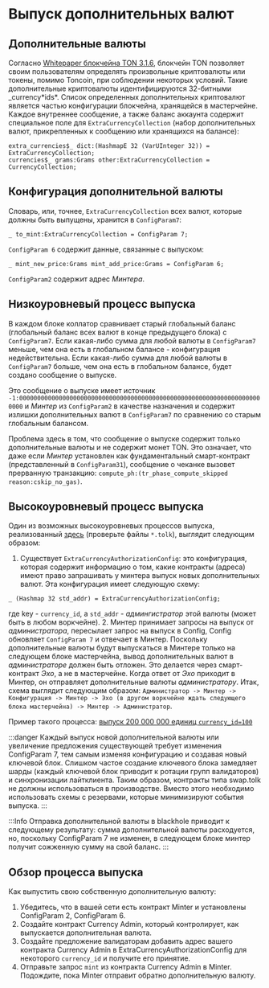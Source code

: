 # Выпуск дополнительных валют

## Дополнительные валюты

Согласно [Whitepaper блокчейна TON 3.1.6](https://ton-blockchain.github.io/docs/tblkch.pdf#page=55), блокчейн TON позволяет своим пользователям определять произвольные криптовалюты или токены, помимо Toncoin, при соблюдении некоторых условий. Такие дополнительные криптовалюты идентифицируются 32-битными _currency\*ids*. Список определенных дополнительных криптовалют является частью конфигурации блокчейна,
хранящейся в мастерчейне. Каждое внутреннее сообщение, а также баланс аккаунта содержит специальное поле для `ExtraCurrencyCollection` (набор дополнительных валют, прикрепленных к сообщению или хранящихся на балансе):

```tlb
extra_currencies$_ dict:(HashmapE 32 (VarUInteger 32)) = ExtraCurrencyCollection;
currencies$_ grams:Grams other:ExtraCurrencyCollection = CurrencyCollection;
```

## Конфигурация дополнительной валюты

Словарь, или, точнее, `ExtraCurrencyCollection` всех валют, которые должны быть выпущены, хранится в `ConfigParam7`:

```tlb
_ to_mint:ExtraCurrencyCollection = ConfigParam 7;
```

`ConfigParam 6` содержит данные, связанные с выпуском:

```tlb
_ mint_new_price:Grams mint_add_price:Grams = ConfigParam 6;
```

`ConfigParam2` содержит адрес *Минтера*.

## Низкоуровневый процесс выпуска

В каждом блоке коллатор сравнивает старый глобальный баланс (глобальный баланс всех валют в конце предыдущего блока) с `ConfigParam7`. Если какая-либо сумма для любой валюты в `ConfigParam7` меньше, чем она есть в глобальном балансе - конфигурация недействительна. Если какая-либо сумма для любой валюты в `ConfigParam7` больше, чем она есть в глобальном балансе, будет создано сообщение о выпуске.

Это сообщение о выпуске имеет источник `-1:00000000000000000000000000000000000000000000000000000000000000000000000` и ​​_Минтер_ из `ConfigParam2` в качестве назначения и содержит излишки дополнительных валют в `ConfigParam7` по сравнению со старым глобальным балансом.

Проблема здесь в том, что сообщение о выпуске содержит только дополнительные валюты и не содержит монет TON. Это означает, что даже если *Минтер* установлен как фундаментальный смарт-контракт (представленный в `ConfigParam31`), сообщение о чеканке вызовет прерванную транзакцию: `compute_ph:(tr_phase_compute_skipped reason:cskip_no_gas)`.

## Высокоуровневый процесс выпуска

Один из возможных высокоуровневых процессов выпуска, реализованный [здесь](https://github.com/ton-blockchain/governance-contract/tree/50ed2ecacc9e3cff4c77cbcc69aa07b39f5c46a2) (проверьте файлы `*.tolk`), выглядит следующим образом:

1. Существует `ExtraCurrencyAuthorizationConfig`: это конфигурация, которая содержит информацию о том, какие контракты (адреса) имеют право запрашивать у минтера выпуск новых дополнительных валют. Эта конфигурация имеет следующую схему:

```tlb
_ (Hashmap 32 std_addr) = ExtraCurrencyAuthorizationConfig;
```

где key - `currency_id`, а `std_addr` - *админгистратор* этой валюты (может быть в любом воркчейне).
2. Минтер принимает запросы на выпуск от *администратора*, пересылает запрос на выпуск в Config, Config обновляет `ConfigParam 7` и отвечает в Минтер. Поскольку дополнительные валюты будут выпускаться в Минтере только на следующем блоке мастерчейна, вывод дополнительных валют в *администраторе* должен быть отложен. Это делается через смарт-контракт *Эхо*, а не в мастерчейне. Когда ответ от *Эхо* приходит в Минтер, он отправляет дополнительные валюты *администратору*. Итак, схема выглядит следующим образом: `Администратор -> Минтер -> Конфигурация -> Минтер -> Эхо (в другом воркчейне ждать следующего блока мастерчейна) -> Минтер -> Администратор`.

Пример такого процесса: [выпуск 200 000 000 единиц `currency_id=100`](https://testnet.tonviewer.com/transaction/20fe328c04b4896acecb6e96aaebfe6fef90dcc1441e27049302f29770904ef0)

:::danger
Каждый выпуск новой дополнительной валюты или увеличение предложения существующей требует изменения ConfigParam 7, тем самым изменяя конфигурацию и создавая новый ключевой блок. Слишком частое создание ключевого блока замедляет шарды (каждый ключевой блок приводит к ротации групп валидаторов) и синхронизации лайтклиента. Таким образом, контракты типа swap.tolk не должны использоваться в производстве. Вместо этого необходимо использовать схемы с резервами, которые минимизируют события выпуска.
:::

:::Info
Отправка дополнительной валюты в blackhole приводит к следующему результату: сумма дополнительной валюты расходуется, но, поскольку ConfigParam 7 не изменен, в следующем блоке минтер получит сожженную сумму на свой баланс.
:::

## Обзор процесса выпуска

Как выпустить свою собственную дополнительную валюту:

1. Убедитесь, что в вашей сети есть контракт Minter и установлены ConfigParam 2, ConfigParam 6.
2. Создайте контракт Currency Admin, который контролирует, как выпускается дополнительная валюта.
3. Создайте предложение валидаторам добавить адрес вашего контракта Currency Admin в ExtraCurrencyAuthorizationConfig для некоторого `currency_id` и получите его принятие.
4. Отправьте запрос `mint` из контракта Currency Admin в Minter. Подождите, пока Minter отправит обратно дополнительную валюту.
